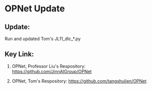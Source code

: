# OPNet Update


## Update: 

Run and updated Tom's JL11_dlc_*.py


## Key Link:

1. OPNet, Professor Liu's Respository: https://github.com/JinnAIGroup/OPNet

2. OPNet, Tom's Respository: https://github.com/tangshulien/OPNet


